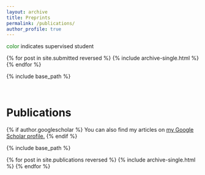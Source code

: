 ```yaml
---
layout: archive
title: Preprints
permalink: /publications/
author_profile: true
---
```


<p><span style="color: green;">color</span> indicates supervised student</p>

{% for post in site.submitted reversed %}
  {% include archive-single.html %}
{% endfor %}

{% include base_path %}

<br>

Publications
======

{% if author.googlescholar %}
  You can also find my articles on <u><a href="{{author.googlescholar}}">my Google Scholar profile</a>.</u>
{% endif %}


{% include base_path %}

{% for post in site.publications reversed %}
  {% include archive-single.html %}
{% endfor %}
